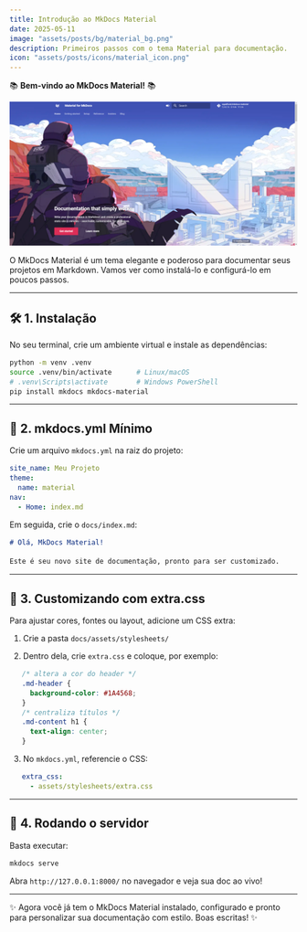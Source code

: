 ```yaml
---
title: Introdução ao MkDocs Material
date: 2025-05-11
image: "assets/posts/bg/material_bg.png"
description: Primeiros passos com o tema Material para documentação.
icon: "assets/posts/icons/material_icon.png"
---
```


📚 **Bem-vindo ao MkDocs Material!** 📚

![Vista da Colina](./image.png)

O MkDocs Material é um tema elegante e poderoso para documentar seus projetos em Markdown. Vamos ver como instalá-lo e configurá-lo em poucos passos.

---

## 🛠️ 1. Instalação

No seu terminal, crie um ambiente virtual e instale as dependências:

```bash
python -m venv .venv
source .venv/bin/activate      # Linux/macOS
# .venv\Scripts\activate       # Windows PowerShell
pip install mkdocs mkdocs-material
```

---

## 📑 2. mkdocs.yml Mínimo

Crie um arquivo `mkdocs.yml` na raiz do projeto:

```yaml
site_name: Meu Projeto
theme:
  name: material
nav:
  - Home: index.md
```

Em seguida, crie o `docs/index.md`:

```markdown
# Olá, MkDocs Material!

Este é seu novo site de documentação, pronto para ser customizado.
```

---

## 🎨 3. Customizando com extra.css

Para ajustar cores, fontes ou layout, adicione um CSS extra:

1. Crie a pasta `docs/assets/stylesheets/`

2. Dentro dela, crie `extra.css` e coloque, por exemplo:
```css
   /* altera a cor do header */
   .md-header {
     background-color: #1A4568;
   }
   /* centraliza títulos */
   .md-content h1 {
     text-align: center;
   }
```

3. No `mkdocs.yml`, referencie o CSS:
```yaml
   extra_css:
     - assets/stylesheets/extra.css
```

---

## 🚀 4. Rodando o servidor

Basta executar:

```bash
mkdocs serve
```

Abra `http://127.0.0.1:8000/` no navegador e veja sua doc ao vivo!

---

✨ Agora você já tem o MkDocs Material instalado, configurado e pronto para personalizar sua documentação com estilo. Boas escritas! ✨
